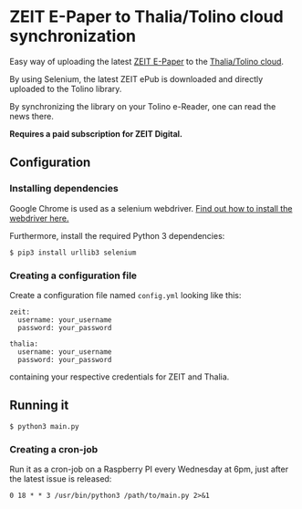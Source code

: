 # ZEIT E-Paper to Thalia/Tolino cloud synchronization

Easy way of uploading the latest [ZEIT E-Paper](https://www.zeit.de/) to the [Thalia/Tolino cloud](https://mytolino.de/die-tolino-cloud/).

By using Selenium, the latest ZEIT ePub is downloaded and directly uploaded to the Tolino library.

By synchronizing the library on your Tolino e-Reader, one can read the news there.

**Requires a paid subscription for ZEIT Digital.**

## Configuration

### Installing dependencies

Google Chrome is used as a selenium webdriver. [Find out how to install the webdriver here.](https://chromedriver.chromium.org/home)

Furthermore, install the required Python 3 dependencies:

``` 
$ pip3 install urllib3 selenium
``` 

### Creating a configuration file

Create a configuration file named `config.yml` looking like this:

``` 
zeit:
  username: your_username
  password: your_password

thalia:
  username: your_username
  password: your_password
``` 

containing your respective credentials for ZEIT and Thalia.

## Running it

``` 
$ python3 main.py
``` 

### Creating a cron-job

Run it as a cron-job on a Raspberry PI every Wednesday at 6pm, just after the latest issue is released:

``` 
0 18 * * 3 /usr/bin/python3 /path/to/main.py 2>&1
``` 
 